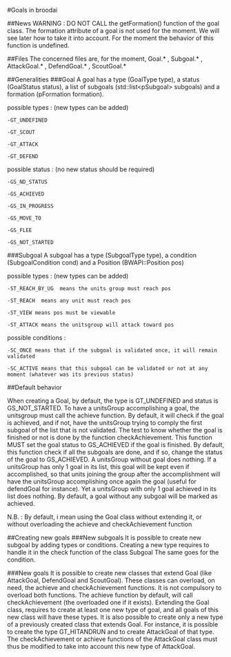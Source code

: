 
#Goals in broodai


##News
WARNING : DO NOT CALL the getFormation() function of the goal class.
The formation attribute of a goal is not used for the moment. We will see later how to take it into account. For the moment the behavior of this function
is undefined.

##Files
The concerned files are, for the moment, Goal.* , Subgoal.* , AttackGoal.* , DefendGoal.* , ScoutGoal.*

##Generalities
###Goal
A goal has a type (GoalType type), a status (GoalStatus status), a list of subgoals (std::list\<pSubgoal\> subgoals) and a formation (pFormation formation).

possible types : (new types can be added)

	-GT_UNDEFINED
	
	-GT_SCOUT 
	
	-GT_ATTACK
	
	-GT_DEFEND
	

possible status : (no new status should be required)

	-GS_ND_STATUS
	
	-GS_ACHIEVED
	
	-GS_IN_PROGRESS
	
	-GS_MOVE_TO
	
	-GS_FLEE
	
	-GS_NOT_STARTED
###Subgoal
 A subgoal has a type (SubgoalType type), a condition (SubgoalCondition cond) and a Position (BWAPI::Position pos)
 
possible types : (new types can be added)

	-ST_REACH_BY_UG  means the units group must reach pos
	
	-ST_REACH  means any unit must reach pos
	
	-ST_VIEW means pos must be viewable
	
	-ST_ATTACK means the unitsgroup will attack toward pos
	
possible conditions : 

	-SC_ONCE means that if the subgoal is validated once, it will remain validated
	
	-SC_ACTIVE means that this subgoal can be validated or not at any moment (whatever was its previous status)
	
##Default behavior

When creating a Goal, by default, the type is GT_UNDEFINED and status is GS_NOT_STARTED. 
To have a unitsGroup accomplishing a goal, the unitsgroup must call the achieve function. By default, it will check if the goal is achieved, and if not, have the unitsGroup trying to
comply the first subgoal of the list that is not validated. The test to know whether the goal is finished or not is done by the function checkAchievement.
This function MUST set the goal status to GS_ACHIEVED if the goal is finished. By default, this function check if all the subgoals are done, and if so, change the status of the goal to GS_ACHIEVED.
A unitsGroup without goal does nothing. If a unitsGroup has only 1 goal in its list, this goal will be kept even if accomplished, so that units
joining the group after the accomplishment will have the unitsGroup accomplishing once again the goal (useful for defendGoal for instance).
Yet a unitsGroup with only 1 goal achieved in its list does nothing. By default, a goal without any subgoal will be marked as achieved.

N.B. : By default, i mean using the Goal class without extending it, or without overloading the achieve and checkAchievement function

##Creating new goals
###New subgoals
It is possible to create new subgoal by adding types or conditions. Creating a new type requires to handle it in the check function of the class Subgoal
The same goes for the condition.

###New goals
It is possible to create new classes that extend Goal (like AttackGoal, DefendGoal and ScoutGoal).
These classes can overload, on need, the achieve and checkAchievement functions.
It is not compulsory to overload both functions. The achieve function by default, will call checkAchievement (the overloaded one if it exists).
Extending the Goal class, requires to create at least one new type of goal, and all goals of this new class will have these types. 
It is also possible to create only a new type of a previously created class that extends Goal. For instance, it is possible to create the type GT_HITANDRUN and to create AttackGoal 
of that type. The checkAchievement or achieve functions of the AttackGoal class must thus be modified to take into account this new type of AttackGoal.
 

